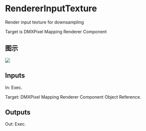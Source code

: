 # RendererInputTexture

Render input texture for downsampling

Target is DMXPixel Mapping Renderer Component

## 图示

![]($-20221218-18444602.png)

## Inputs

In: Exec.

Target: DMXPixel Mapping Renderer Component Object Reference.  

## Outputs

Out: Exec.

